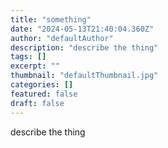 ```yaml
---
title: "something"
date: "2024-05-13T21:40:04.360Z"
author: "defaultAuthor"
description: "describe the thing"
tags: []
excerpt: ""
thumbnail: "defaultThumbnail.jpg"
categories: []
featured: false
draft: false
---
```


describe the thing

